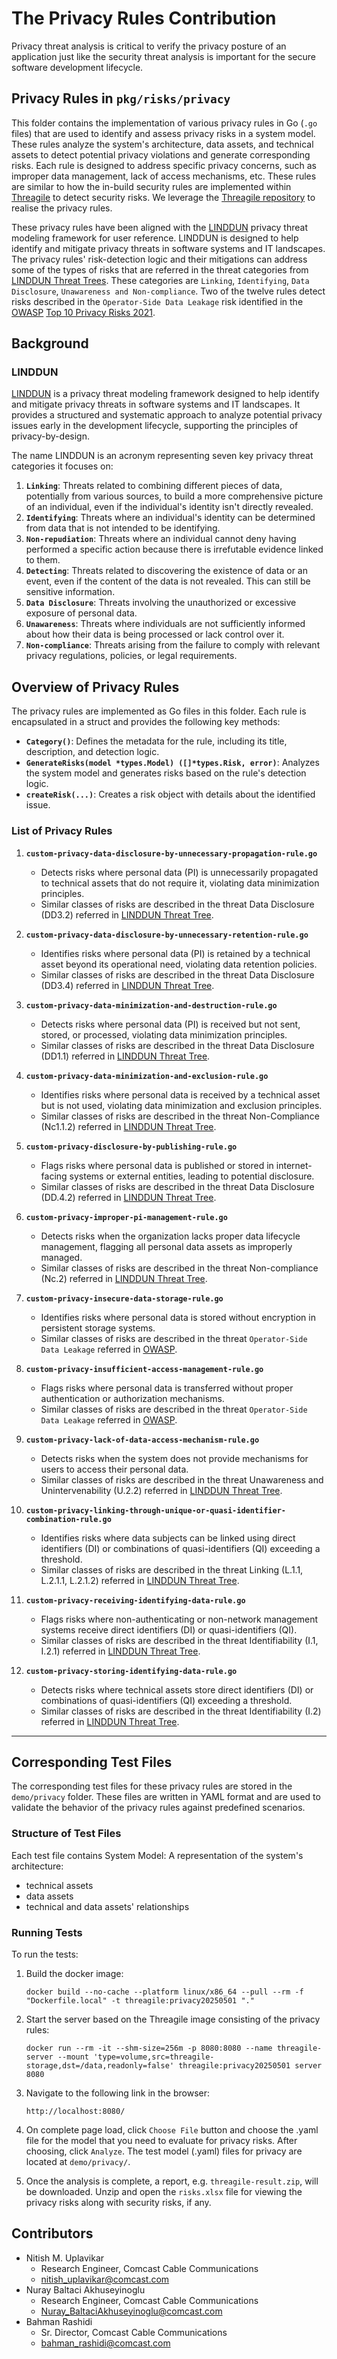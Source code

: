 # The Privacy Rules Contribution

Privacy threat analysis is critical to verify the privacy posture of an application just like the security threat analysis is important for the secure software development lifecycle.

## Privacy Rules in `pkg/risks/privacy`

This folder contains the implementation of various privacy rules in Go (`.go` files) that are used to identify and assess privacy risks in a system model. These rules analyze the system's architecture, data assets, and technical assets to detect potential privacy violations and generate corresponding risks. Each rule is designed to address specific privacy concerns, such as improper data management, lack of access mechanisms, etc. These rules are similar to how the in-build security rules are implemented within [Threagile](https://threagile.io/) to detect security risks. We leverage the [Threagile repository](https://github.com/Threagile/threagile) to realise the privacy rules. 

These privacy rules have been aligned with the [LINDDUN](https://linddun.org/) privacy threat modeling framework for user reference. LINDDUN is designed to help identify and mitigate privacy threats in software systems and IT landscapes. The privacy rules' risk-detection logic and their mitigations can address some of the types of risks that are referred in the threat categories from [LINDDUN Threat Trees](https://linddun.org/threat-trees/). These categories are `Linking`, `Identifying`, `Data Disclosure`, `Unawareness and Non-compliance`. Two of the twelve rules detect risks described in the `Operator-Side Data Leakage` risk identified in the [OWASP](https://owasp.org/) [Top 10 Privacy Risks 2021](https://owasp.org/www-project-top-10-privacy-risks/).

## Background

### LINDDUN
[LINDDUN](https://linddun.org/) is a privacy threat modeling framework designed to help identify and mitigate privacy threats in software systems and IT landscapes. It provides a structured and systematic approach to analyze potential privacy issues early in the development lifecycle, supporting the principles of privacy-by-design.   

The name LINDDUN is an acronym representing seven key privacy threat categories it focuses on:   

1. **`Linking`**: Threats related to combining different pieces of data, potentially from various sources, to build a more comprehensive picture of an individual, even if the individual's identity isn't directly revealed.
2. **`Identifying`**: Threats where an individual's identity can be determined from data that is not intended to be identifying.
3. **`Non-repudiation`**: Threats where an individual cannot deny having performed a specific action because there is irrefutable evidence linked to them.   
4. **`Detecting`**: Threats related to discovering the existence of data or an event, even if the content of the data is not revealed. This can still be sensitive information.
5. **`Data Disclosure`**: Threats involving the unauthorized or excessive exposure of personal data.   
6. **`Unawareness`**: Threats where individuals are not sufficiently informed about how their data is being processed or lack control over it.   
7. **`Non-compliance`**: Threats arising from the failure to comply with relevant privacy regulations, policies, or legal requirements.   


## Overview of Privacy Rules

The privacy rules are implemented as Go files in this folder. Each rule is encapsulated in a struct and provides the following key methods:
- **`Category()`**: Defines the metadata for the rule, including its title, description, and detection logic.
- **`GenerateRisks(model *types.Model) ([]*types.Risk, error)`**: Analyzes the system model and generates risks based on the rule's detection logic.
- **`createRisk(...)`**: Creates a risk object with details about the identified issue.

### List of Privacy Rules

1. **`custom-privacy-data-disclosure-by-unnecessary-propagation-rule.go`**
   - Detects risks where personal data (PI) is unnecessarily propagated to technical assets that do not require it, violating data minimization principles.
   - Similar classes of risks are described in the threat Data Disclosure
(DD3.2) referred in [LINDDUN Threat Tree](https://linddun.org/threat-trees/).

2. **`custom-privacy-data-disclosure-by-unnecessary-retention-rule.go`**
   - Identifies risks where personal data (PI) is retained by a technical asset beyond its operational need, violating data retention policies.
   - Similar classes of risks are described in the  threat Data Disclosure
(DD3.4) referred in [LINDDUN Threat Tree](https://linddun.org/threat-trees/).

3. **`custom-privacy-data-minimization-and-destruction-rule.go`**
   - Detects risks where personal data (PI) is received but not sent, stored, or processed, violating data minimization principles.
   - Similar classes of risks are described in the threat Data Disclosure
(DD1.1) referred in [LINDDUN Threat Tree](https://linddun.org/threat-trees/).

4. **`custom-privacy-data-minimization-and-exclusion-rule.go`**
   - Identifies risks where personal data is received by a technical asset but is not used, violating data minimization and exclusion principles.
   - Similar classes of risks are described in the threat Non-Compliance
(Nc1.1.2) referred in [LINDDUN Threat Tree](https://linddun.org/threat-trees/).

5. **`custom-privacy-disclosure-by-publishing-rule.go`**
   - Flags risks where personal data is published or stored in internet-facing systems or external entities, leading to potential disclosure.
   - Similar classes of risks are described in the threat Data Disclosure (DD.4.2) referred in [LINDDUN Threat Tree](https://linddun.org/threat-trees/).

6. **`custom-privacy-improper-pi-management-rule.go`**
   - Detects risks when the organization lacks proper data lifecycle management, flagging all personal data assets as improperly managed.
   - Similar classes of risks are described in the threat Non-compliance (Nc.2) referred in [LINDDUN Threat Tree](https://linddun.org/threat-trees/).

7. **`custom-privacy-insecure-data-storage-rule.go`**
   - Identifies risks where personal data is stored without encryption in persistent storage systems.
   - Similar classes of risks are described in the threat `Operator-Side Data Leakage` referred in [OWASP](https://owasp.org/www-project-top-10-privacy-risks/).

8. **`custom-privacy-insufficient-access-management-rule.go`**
   - Flags risks where personal data is transferred without proper authentication or authorization mechanisms.
   - Similar classes of risks are described in the threat `Operator-Side Data Leakage` referred in [OWASP](https://owasp.org/www-project-top-10-privacy-risks/).

9. **`custom-privacy-lack-of-data-access-mechanism-rule.go`**
   - Detects risks when the system does not provide mechanisms for users to access their personal data.
   - Similar classes of risks are described in the threat Unawareness and Unintervenability (U.2.2) referred in [LINDDUN Threat Tree](https://linddun.org/threat-trees/).

10. **`custom-privacy-linking-through-unique-or-quasi-identifier-combination-rule.go`**
      - Identifies risks where data subjects can be linked using direct identifiers (DI) or combinations of quasi-identifiers (QI) exceeding a threshold.
      - Similar classes of risks are described in the threat Linking (L.1.1, L.2.1.1, L.2.1.2) referred in [LINDDUN Threat Tree](https://linddun.org/threat-trees/).

11. **`custom-privacy-receiving-identifying-data-rule.go`**
      - Flags risks where non-authenticating or non-network management systems receive direct identifiers (DI) or quasi-identifiers (QI).
      - Similar classes of risks are described in the threat Identifiability (I.1, I.2.1) referred in [LINDDUN Threat Tree](https://linddun.org/threat-trees/).

12. **`custom-privacy-storing-identifying-data-rule.go`**
    - Detects risks where technical assets store direct identifiers (DI) or combinations of quasi-identifiers (QI) exceeding a threshold.
    - Similar classes of risks are described in the threat Identifiability (I.2) referred in [LINDDUN Threat Tree](https://linddun.org/threat-trees/).

---

## Corresponding Test Files

The corresponding test files for these privacy rules are stored in the `demo/privacy` folder. These files are written in YAML format and are used to validate the behavior of the privacy rules against predefined scenarios.

### Structure of Test Files

Each test file contains System Model: A representation of the system's architecture:
- technical assets
- data assets
- technical and data assets' relationships

### Running Tests

To run the tests:

1. Build the docker image:
   ```
   docker build --no-cache --platform linux/x86_64 --pull --rm -f "Dockerfile.local" -t threagile:privacy20250501 "."
   ```

2. Start the server based on the Threagile image consisting of the privacy rules:
   ```
   docker run --rm -it --shm-size=256m -p 8080:8080 --name threagile-server --mount 'type=volume,src=threagile-storage,dst=/data,readonly=false' threagile:privacy20250501 server 8080
   ```

3. Navigate to the following link in the browser:
   ```
   http://localhost:8080/
   ```

4. On complete page load, click `Choose File` button and choose the .yaml file for the model that you need to evaluate for privacy risks. After choosing, click `Analyze`. The test model (.yaml) files for privacy are located at `demo/privacy/`.

5. Once the analysis is complete, a report, e.g. `threagile-result.zip`, will be downloaded. Unzip and open the `risks.xlsx` file for viewing the privacy risks along with security risks, if any.
## Contributors
- Nitish M. Uplavikar
   - Research Engineer, Comcast Cable Communications
   - nitish_uplavikar@comcast.com
- Nuray Baltaci Akhuseyinoglu
   - Research Engineer, Comcast Cable Communications
   - Nuray_BaltaciAkhuseyinoglu@comcast.com
- Bahman Rashidi
   - Sr. Director, Comcast Cable Communications
   - bahman_rashidi@comcast.com